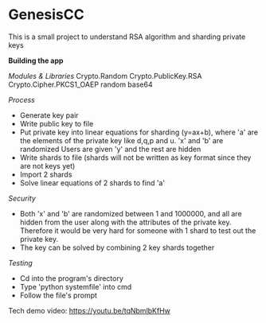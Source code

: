 # GenesisCC
This is a small project to understand RSA algorithm and sharding private keys 

**Building the app**

*Modules & Libraries*
Crypto.Random 
Crypto.PublicKey.RSA
Crypto.Cipher.PKCS1_OAEP
random
base64

*Process* 
- Generate key pair 
- Write public key to file 
- Put private key into linear equations for sharding (y=ax+b), where 'a' are the elements of the private key like d,q,p and u. 'x' and 'b' are randomized
Users are given 'y' and the rest are hidden 
- Write shards to file (shards will not be written as key format since they are not keys yet)
- Import 2 shards
- Solve linear equations of 2 shards to find 'a'

*Security* 
- Both 'x' and 'b' are randomized between 1 and 1000000, and all are hidden from the user along with the attributes of the private key. Therefore it would be very hard for someone with 1 shard to test out the private key.
- The key can be solved by combining 2 key shards together

*Testing*
- Cd into the program's directory 
- Type 'python systemfile' into cmd
- Follow the file's prompt 

Tech demo video: 
https://youtu.be/tqNbmlbKfHw
